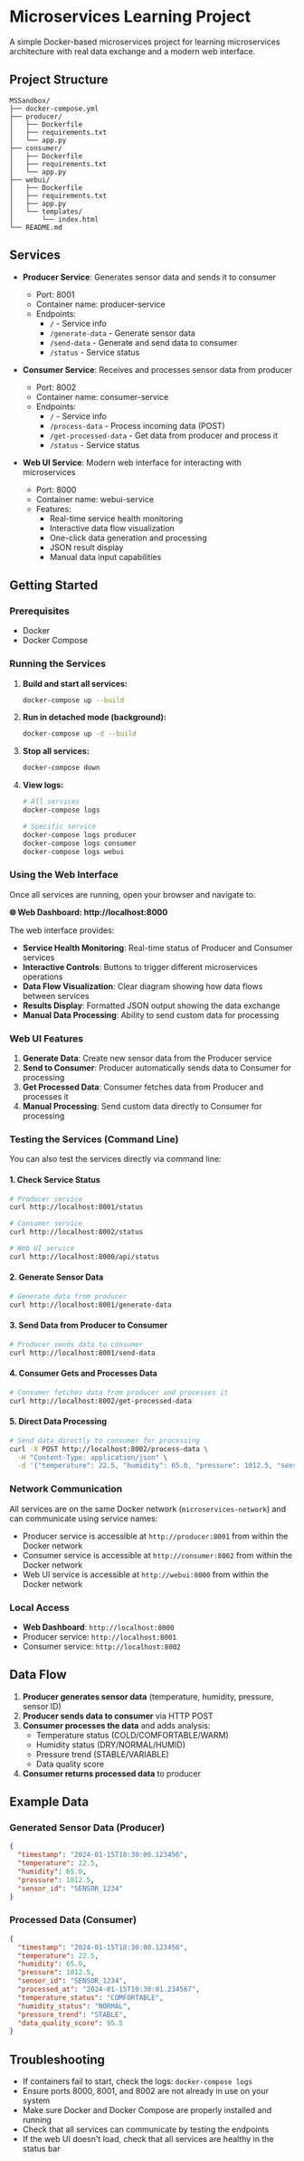 # Microservices Learning Project

A simple Docker-based microservices project for learning microservices architecture with real data exchange and a modern web interface.

## Project Structure

```
MSSandbox/
├── docker-compose.yml
├── producer/
│   ├── Dockerfile
│   ├── requirements.txt
│   └── app.py
├── consumer/
│   ├── Dockerfile
│   ├── requirements.txt
│   └── app.py
├── webui/
│   ├── Dockerfile
│   ├── requirements.txt
│   ├── app.py
│   └── templates/
│       └── index.html
└── README.md
```

## Services

- **Producer Service**: Generates sensor data and sends it to consumer
  - Port: 8001
  - Container name: producer-service
  - Endpoints:
    - `/` - Service info
    - `/generate-data` - Generate sensor data
    - `/send-data` - Generate and send data to consumer
    - `/status` - Service status

- **Consumer Service**: Receives and processes sensor data from producer
  - Port: 8002
  - Container name: consumer-service
  - Endpoints:
    - `/` - Service info
    - `/process-data` - Process incoming data (POST)
    - `/get-processed-data` - Get data from producer and process it
    - `/status` - Service status

- **Web UI Service**: Modern web interface for interacting with microservices
  - Port: 8000
  - Container name: webui-service
  - Features:
    - Real-time service health monitoring
    - Interactive data flow visualization
    - One-click data generation and processing
    - JSON result display
    - Manual data input capabilities

## Getting Started

### Prerequisites

- Docker
- Docker Compose

### Running the Services

1. **Build and start all services:**
   ```bash
   docker-compose up --build
   ```

2. **Run in detached mode (background):**
   ```bash
   docker-compose up -d --build
   ```

3. **Stop all services:**
   ```bash
   docker-compose down
   ```

4. **View logs:**
   ```bash
   # All services
   docker-compose logs
   
   # Specific service
   docker-compose logs producer
   docker-compose logs consumer
   docker-compose logs webui
   ```

### Using the Web Interface

Once all services are running, open your browser and navigate to:

**🌐 Web Dashboard: http://localhost:8000**

The web interface provides:

- **Service Health Monitoring**: Real-time status of Producer and Consumer services
- **Interactive Controls**: Buttons to trigger different microservices operations
- **Data Flow Visualization**: Clear diagram showing how data flows between services
- **Results Display**: Formatted JSON output showing the data exchange
- **Manual Data Processing**: Ability to send custom data for processing

### Web UI Features

1. **Generate Data**: Create new sensor data from the Producer service
2. **Send to Consumer**: Producer automatically sends data to Consumer for processing
3. **Get Processed Data**: Consumer fetches data from Producer and processes it
4. **Manual Processing**: Send custom data directly to Consumer for processing

### Testing the Services (Command Line)

You can also test the services directly via command line:

#### 1. Check Service Status
```bash
# Producer service
curl http://localhost:8001/status

# Consumer service
curl http://localhost:8002/status

# Web UI service
curl http://localhost:8000/api/status
```

#### 2. Generate Sensor Data
```bash
# Generate data from producer
curl http://localhost:8001/generate-data
```

#### 3. Send Data from Producer to Consumer
```bash
# Producer sends data to consumer
curl http://localhost:8001/send-data
```

#### 4. Consumer Gets and Processes Data
```bash
# Consumer fetches data from producer and processes it
curl http://localhost:8002/get-processed-data
```

#### 5. Direct Data Processing
```bash
# Send data directly to consumer for processing
curl -X POST http://localhost:8002/process-data \
  -H "Content-Type: application/json" \
  -d '{"temperature": 22.5, "humidity": 65.0, "pressure": 1012.5, "sensor_id": "TEST_SENSOR"}'
```

### Network Communication

All services are on the same Docker network (`microservices-network`) and can communicate using service names:
- Producer service is accessible at `http://producer:8001` from within the Docker network
- Consumer service is accessible at `http://consumer:8002` from within the Docker network
- Web UI service is accessible at `http://webui:8000` from within the Docker network

### Local Access

- **Web Dashboard**: `http://localhost:8000`
- Producer service: `http://localhost:8001`
- Consumer service: `http://localhost:8002`

## Data Flow

1. **Producer generates sensor data** (temperature, humidity, pressure, sensor ID)
2. **Producer sends data to consumer** via HTTP POST
3. **Consumer processes the data** and adds analysis:
   - Temperature status (COLD/COMFORTABLE/WARM)
   - Humidity status (DRY/NORMAL/HUMID)
   - Pressure trend (STABLE/VARIABLE)
   - Data quality score
4. **Consumer returns processed data** to producer

## Example Data

### Generated Sensor Data (Producer)
```json
{
  "timestamp": "2024-01-15T10:30:00.123456",
  "temperature": 22.5,
  "humidity": 65.0,
  "pressure": 1012.5,
  "sensor_id": "SENSOR_1234"
}
```

### Processed Data (Consumer)
```json
{
  "timestamp": "2024-01-15T10:30:00.123456",
  "temperature": 22.5,
  "humidity": 65.0,
  "pressure": 1012.5,
  "sensor_id": "SENSOR_1234",
  "processed_at": "2024-01-15T10:30:01.234567",
  "temperature_status": "COMFORTABLE",
  "humidity_status": "NORMAL",
  "pressure_trend": "STABLE",
  "data_quality_score": 95.5
}
```

## Troubleshooting

- If containers fail to start, check the logs: `docker-compose logs`
- Ensure ports 8000, 8001, and 8002 are not already in use on your system
- Make sure Docker and Docker Compose are properly installed and running
- Check that all services can communicate by testing the endpoints
- If the web UI doesn't load, check that all services are healthy in the status bar